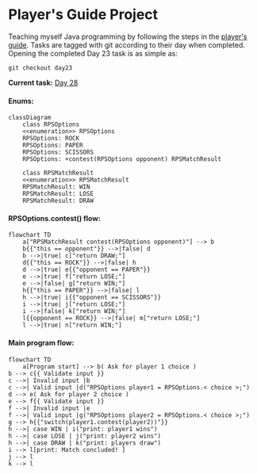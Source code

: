# Player's Guide Project

Teaching myself Java programming by following the steps in the [player's guide](players_guide_java.md). Tasks are
tagged with git according to their day when completed. Opening the completed Day 23 task is as simple as:

```shell
git checkout day23
```

**Current task:** [Day 28](/players_guide_java.md#day-28-design-challenge-rock-paper-scissors-150-xp)

#### Enums:

```mermaid
classDiagram
    class RPSOptions
    <<enumeration>> RPSOptions
    RPSOptions: ROCK
    RPSOptions: PAPER
    RPSOptions: SCISSORS
    RPSOptions: +contest(RPSOptions opponent) RPSMatchResult

    class RPSMatchResult
    <<enumeration>> RPSMatchResult
    RPSMatchResult: WIN
    RPSMatchResult: LOSE
    RPSMatchResult: DRAW
```

#### RPSOptions.contest() flow:

```mermaid
flowchart TD
    a["RPSMatchResult contest(RPSOptions opponent)"] --> b
    b{{"this == opponent"}} -->|false| d
    b -->|true| c["return DRAW;"]
    d{{"this == ROCK"}} -->|false| h
    d -->|true| e{{"opponent == PAPER"}}
    e -->|true| f["return LOSE;"]
    e -->|false| g["return WIN;"]
    h{{"this == PAPER"}} -->|false| l
    h -->|true| i{{"opponent == SCISSORS"}}
    i -->|true| j["return LOSE;"]
    i -->|false| k["return WIN;"]
    l{{opponent == ROCK}} -->|false| m["return LOSE;"]
    l -->|true| n["return WIN;"]
```

#### Main program flow:

```mermaid
flowchart TD
    a[Program start] --> b( Ask for player 1 choice )
b --> c{{ Validate input }}
c -->| Invalid input |b
c -->| Valid input |d("RPSOptions player1 = RPSOptions.< choice >;")
d --> e( Ask for player 2 choice )
e --> f{{ Validate input }}
f -->| Invalid input |e
f -->| Valid input |g("RPSOptions player2 = RPSOptions.< choice >;")
g --> h{{"switch(player1.contest(player2))"}}
h -->| case WIN | i("print: player1 wins")
h -->| case LOSE | j("print: player2 wins")
h -->| case DRAW | k("print: players draw")
i --> l[print: Match concluded! ]
j --> l
k --> l
```
